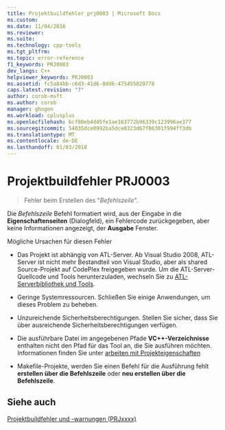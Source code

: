 ```yaml
---
title: Projektbuildfehler prj0003 | Microsoft Docs
ms.custom: 
ms.date: 11/04/2016
ms.reviewer: 
ms.suite: 
ms.technology: cpp-tools
ms.tgt_pltfrm: 
ms.topic: error-reference
f1_keywords: PRJ0003
dev_langs: C++
helpviewer_keywords: PRJ0003
ms.assetid: fc5a84bb-c6d3-41d6-8dd6-475455820778
caps.latest.revision: "7"
author: corob-msft
ms.author: corob
manager: ghogen
ms.workload: cplusplus
ms.openlocfilehash: bcf80eb4d45fe1ae163772b96339c123996ae377
ms.sourcegitcommit: 54035dce0992ba5dce0323d67f86301f994ff3db
ms.translationtype: MT
ms.contentlocale: de-DE
ms.lasthandoff: 01/03/2018
---
```

# <a name="project-build-error-prj0003"></a>Projektbuildfehler PRJ0003  
  
> Fehler beim Erstellen des "*Befehlszeile*".  
  
Die *Befehlszeile* Befehl formatiert wird, aus der Eingabe in die **Eigenschaftenseiten** (Dialogfeld), ein Fehlercode zurückgegeben, aber keine Informationen angezeigt, der **Ausgabe** Fenster.  

Mögliche Ursachen für diesen Fehler  
  
-   Das Projekt ist abhängig von ATL-Server. Ab Visual Studio 2008, ATL-Server ist nicht mehr Bestandteil von Visual Studio, aber als shared Source-Projekt auf CodePlex freigegeben wurde. Um die ATL-Server-Quellcode und Tools herunterzuladen, wechseln Sie zu [ATL-Serverbibliothek und Tools](http://go.microsoft.com/fwlink/p/?linkid=81979).  
  
-   Geringe Systemressourcen. Schließen Sie einige Anwendungen, um dieses Problem zu beheben.  
  
-   Unzureichende Sicherheitsberechtigungen. Stellen Sie sicher, dass Sie über ausreichende Sicherheitsberechtigungen verfügen.  
  
-   Die ausführbare Datei im angegebenen Pfade **VC++-Verzeichnisse** enthalten nicht den Pfad für das Tool an, die Sie ausführen möchten. Informationen finden Sie unter [arbeiten mit Projekteigenschaften](../../ide/working-with-project-properties.md)  
  
-   Makefile-Projekte, werden Sie einen Befehl für die Ausführung fehlt **erstellen über die Befehlszeile** oder **neu erstellen über die Befehlszeile**.  
  
## <a name="see-also"></a>Siehe auch  
 [Projektbuildfehler und -warnungen (PRJxxxx)](../../error-messages/tool-errors/project-build-errors-and-warnings-prjxxxx.md)